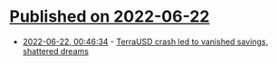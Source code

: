 # [Published on 2022-06-22](index.md)

* [2022-06-22, 00:46:34](https://news.ycombinator.com/item?id=31830788) - [TerraUSD crash led to vanished savings, shattered dreams](https://www.wsj.com/articles/terrausd-crash-led-to-vanished-savings-shattered-dreams-11653649201)
